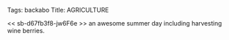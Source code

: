 Tags: backabo
Title: AGRICULTURE
  
<< sb-d67fb3f8-jw6F6e >> an awesome summer day including harvesting wine berries.  
